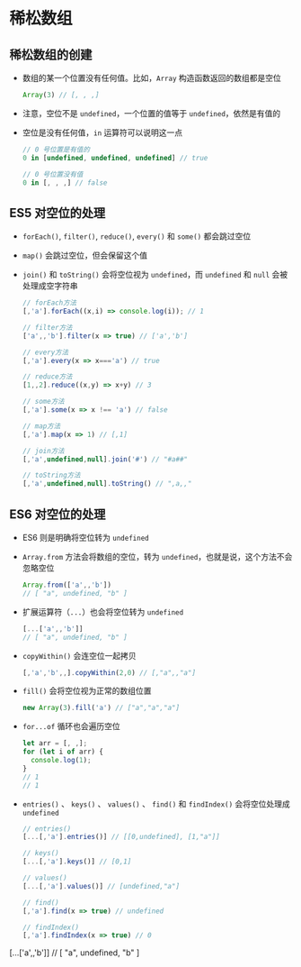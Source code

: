 # 稀松数组

## 稀松数组的创建

  - 数组的某一个位置没有任何值。比如，`Array` 构造函数返回的数组都是空位

    ```js
    Array(3) // [, , ,]
    ```

  - 注意，空位不是 `undefined`，一个位置的值等于 `undefined`，依然是有值的

  - 空位是没有任何值，`in` 运算符可以说明这一点

    ```js
    // 0 号位置是有值的
    0 in [undefined, undefined, undefined] // true

    // 0 号位置没有值
    0 in [, , ,] // false
    ```

## ES5 对空位的处理

  - `forEach()`, `filter()`, `reduce()`, `every()` 和 `some()` 都会跳过空位

  - `map()` 会跳过空位，但会保留这个值

  - `join()` 和 `toString()` 会将空位视为 `undefined`，而 `undefined` 和 `null` 会被处理成空字符串

    ```js
    // forEach方法
    [,'a'].forEach((x,i) => console.log(i)); // 1

    // filter方法
    ['a',,'b'].filter(x => true) // ['a','b']

    // every方法
    [,'a'].every(x => x==='a') // true

    // reduce方法
    [1,,2].reduce((x,y) => x+y) // 3

    // some方法
    [,'a'].some(x => x !== 'a') // false

    // map方法
    [,'a'].map(x => 1) // [,1]

    // join方法
    [,'a',undefined,null].join('#') // "#a##"

    // toString方法
    [,'a',undefined,null].toString() // ",a,,"
    ```

## ES6 对空位的处理

  - ES6 则是明确将空位转为 `undefined`

  - `Array.from` 方法会将数组的空位，转为 `undefined`，也就是说，这个方法不会忽略空位

    ```js
    Array.from(['a',,'b'])
    // [ "a", undefined, "b" ]
    ```

  - 扩展运算符（`...`）也会将空位转为 `undefined`

    ```js
    [...['a',,'b']]
    // [ "a", undefined, "b" ]
    ```

  - `copyWithin()` 会连空位一起拷贝

    ```js
    [,'a','b',,].copyWithin(2,0) // [,"a",,"a"]
    ```

  - `fill()` 会将空位视为正常的数组位置

    ```js
    new Array(3).fill('a') // ["a","a","a"]

    ```

  - `for...of` 循环也会遍历空位

    ```js
    let arr = [, ,];
    for (let i of arr) {
      console.log(1);
    }
    // 1
    // 1
    ```

  - `entries()` 、 `keys()` 、 `values()` 、 `find()` 和 `findIndex()` 会将空位处理成 `undefined`

    ```js
    // entries()
    [...[,'a'].entries()] // [[0,undefined], [1,"a"]]

    // keys()
    [...[,'a'].keys()] // [0,1]

    // values()
    [...[,'a'].values()] // [undefined,"a"]

    // find()
    [,'a'].find(x => true) // undefined

    // findIndex()
    [,'a'].findIndex(x => true) // 0
    ```

\[...\['a',,'b']]
// \[ "a", undefined, "b" ]

